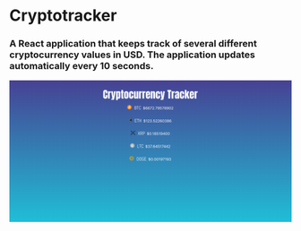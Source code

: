 # Cryptotracker

### A React application that keeps track of several different cryptocurrency values in USD. The application updates automatically every 10 seconds.

![Screenshot](./public/screenShot.png)